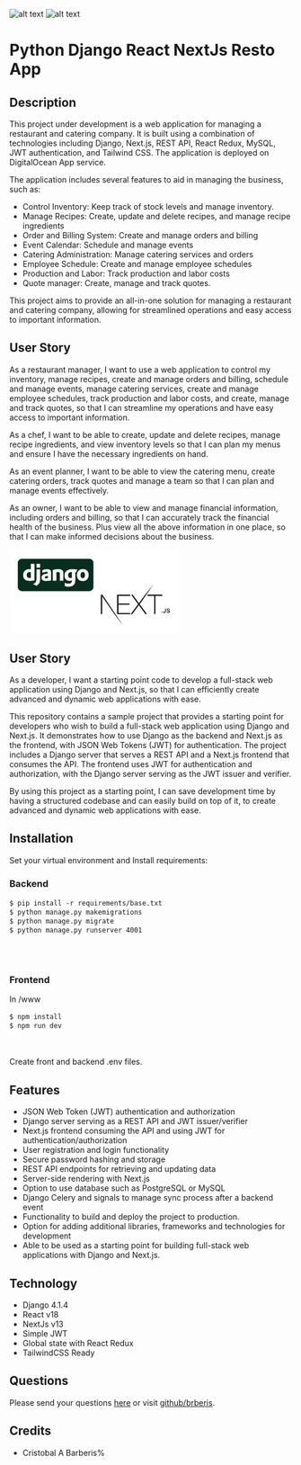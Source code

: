 [comment]: <> (This readme was created by Nodinq Readme Generator)
![alt text](https://img.shields.io/badge/License-MIT-brightgreen)
![alt text](https://img.shields.io/badge/Ver.-0.0.0-blue)

# Python Django React NextJs Resto App


## Description

This project under development is a web application for managing a restaurant and catering company. It is built using a combination of technologies including Django, Next.js, REST API, React Redux, MySQL, JWT authentication, and Tailwind CSS. The application is deployed on DigitalOcean App service.

The application includes several features to aid in managing the business, such as:

- Control Inventory: Keep track of stock levels and manage inventory.
- Manage Recipes: Create, update and delete recipes, and manage recipe ingredients
- Order and Billing System: Create and manage orders and billing
- Event Calendar: Schedule and manage events
- Catering Administration: Manage catering services and orders
- Employee Schedule: Create and manage employee schedules
- Production and Labor: Track production and labor costs
- Quote manager: Create, manage and track quotes.

This project aims to provide an all-in-one solution for managing a restaurant and catering company, allowing for streamlined operations and easy access to important information.

## User Story

As a restaurant manager, I want to use a web application to control my inventory, manage recipes, create and manage orders and billing, schedule and manage events, manage catering services, create and manage employee schedules, track production and labor costs, and create, manage and track quotes, so that I can streamline my operations and have easy access to important information.

As a chef, I want to be able to create, update and delete recipes, manage recipe ingredients, and view inventory levels so that I can plan my menus and ensure I have the necessary ingredients on hand.

As an event planner, I want to be able to view the catering menu, create catering orders, track quotes and manage a team so that I can plan and manage events effectively.

As an owner, I want to be able to view and manage financial information, including orders and billing, so that I can accurately track the financial health of the business. Plus view all the above information in one place, so that I can make informed decisions about the business.

<img src="https://github.com/brberis/python-django-react-nextjs-jwt/blob/main/web.jpg?raw=true" width="300px" >


## User Story

As a developer, I want a starting point code to develop a full-stack web application using Django and Next.js, so that I can efficiently create advanced and dynamic web applications with ease.

This repository contains a sample project that provides a starting point for developers who wish to build a full-stack web application using Django and Next.js. It demonstrates how to use Django as the backend and Next.js as the frontend, with JSON Web Tokens (JWT) for authentication. The project includes a Django server that serves a REST API and a Next.js frontend that consumes the API. The frontend uses JWT for authentication and authorization, with the Django server serving as the JWT issuer and verifier.

By using this project as a starting point, I can save development time by having a structured codebase and can easily build on top of it, to create advanced and dynamic web applications with ease.

## Installation

Set your virtual environment and Install requirements: 
<br />
### Backend
```
$ pip install -r requirements/base.txt
$ python manage.py makemigrations
$ python manage.py migrate
$ python manage.py runserver 4001
```
<br />
<br />

### Frontend
In /www 
<br />

```
$ npm install
$ npm run dev
```

<br />
<br />
Create front and backend .env files.

## Features

- JSON Web Token (JWT) authentication and authorization
-  Django server serving as a REST API and JWT issuer/verifier
-  Next.js frontend consuming the API and using JWT for authentication/authorization
-  User registration and login functionality
-  Secure password hashing and storage
-  REST API endpoints for retrieving and updating data
-  Server-side rendering with Next.js
-  Option to use database such as PostgreSQL or MySQL
-  Django Celery and signals to manage sync process after a backend event
-  Functionality to build and deploy the project to production.
-  Option for adding additional libraries, frameworks and technologies for development
-  Able to be used as a starting point for building full-stack web applications with Django and Next.js.

## Technology

- Django 4.1.4
- React v18
- NextJs v13
- Simple JWT
- Global state with React Redux
- TailwindCSS Ready

## Questions

Please send your questions [here](mailto:cristobal@barberis.com?subject=[GitHub]%20python-django-react-nextjs-jwt) or visit [github/brberis](https://github.com/brberis).

## Credits

* Cristobal A Barberis%      

